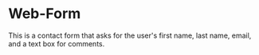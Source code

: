 # Web-Form
This is a contact form that asks for the user's first name, last name, email, and a text box for comments. 
